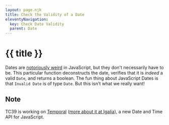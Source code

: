 ```yaml
---
layout: page.njk
title: Check the Validity of a Date
eleventyNavigation:
  key: Check Date Validity
  parent: Date
---
```

# {{ title }}

Dates are [notoriously weird](https://developer.mozilla.org/en-US/docs/Web/JavaScript/Reference/Global_Objects/Date#the_ecmascript_epoch_and_timestamps) in JavaScript, but they don't necessarily have to be. This particular function deconstructs the date, verifies that it is _indeed_ a valid `Date`, and returns a boolean. The fun thing about JavaScript Dates is that `Invalid Date` is of type `Date`. But this isn't what we really want!

<h2 class="h5">Note</h2>

TC39 is working on [Temporal](https://tc39.es/proposal-temporal/docs/index.html) ([more about it at Igalia](https://blogs.igalia.com/compilers/2020/06/23/dates-and-times-in-javascript/)), a new Date and Time API for JavaScript. 

<!-- <details open>
<summary>JavaScript</summary>

```javascript
export const checkDate = (date) => {
  if (date instanceof Date) {
    date.get
  }
}
```
</details>


<details>
<summary>TypeScript</summary>

```typescript
export const checkDate = (date: Date | string): boolean => {
  return date; // This should do something
}
```
</details> -->
